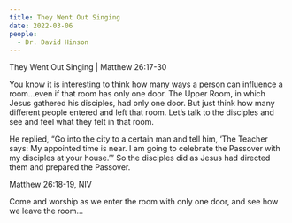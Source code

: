 ```yaml
---
title: They Went Out Singing
date: 2022-03-06
people:
  - Dr. David Hinson
---
```


They Went Out Singing | Matthew 26:17-30


You know it is interesting to think how many ways a person can influence a room…even if that room has only one door. The Upper Room, in which Jesus gathered his disciples, had only one door. But just think how many different people entered and left that room. Let’s talk to the disciples and see and feel what they felt in that room. 

He replied, “Go into the city to a certain man and tell him, ‘The Teacher says: My appointed time is near. I am going to celebrate the Passover with my disciples at your house.’” So the disciples did as Jesus had directed them and prepared the Passover.

Matthew 26:18-19, NIV

Come and worship as we enter the room with only one door, and see how we leave the room…
